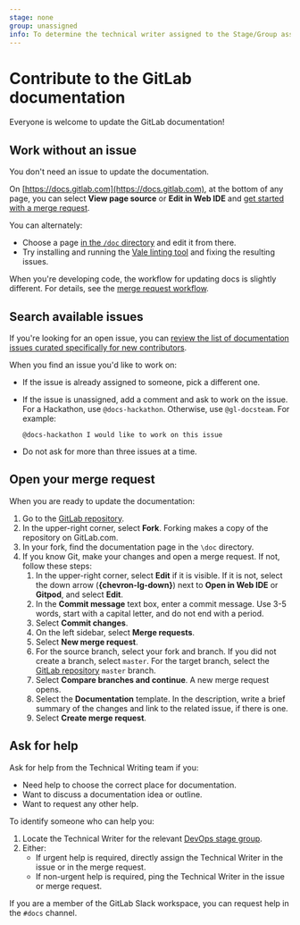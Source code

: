 ```yaml
---
stage: none
group: unassigned
info: To determine the technical writer assigned to the Stage/Group associated with this page, see https://about.gitlab.com/handbook/product/ux/technical-writing/#assignments
---
```


# Contribute to the GitLab documentation

Everyone is welcome to update the GitLab documentation!

## Work without an issue

You don't need an issue to update the documentation.

On [https://docs.gitlab.com](https://docs.gitlab.com), at the bottom of any page,
you can select **View page source** or **Edit in Web IDE** and [get started with a merge request](#open-your-merge-request).

You can alternately:

- Choose a page [in the `/doc` directory](https://gitlab.com/gitlab-org/gitlab/-/tree/master/doc)
  and edit it from there.
- Try installing and running the [Vale linting tool](testing.md#vale)
  and fixing the resulting issues.

When you're developing code, the workflow for updating docs is slightly different.
For details, see the [merge request workflow](../contributing/merge_request_workflow.md).

## Search available issues

If you're looking for an open issue, you can
[review the list of documentation issues curated specifically for new contributors](https://gitlab.com/gitlab-org/gitlab/-/issues/?sort=created_date&state=opened&label_name%5B%5D=documentation&label_name%5B%5D=docs-only&label_name%5B%5D=Seeking%20community%20contributions&first_page_size=20).

When you find an issue you'd like to work on:

- If the issue is already assigned to someone, pick a different one.
- If the issue is unassigned, add a comment and ask to work on the issue. For a Hackathon, use `@docs-hackathon`. Otherwise, use `@gl-docsteam`. For example:

  ```plaintext
  @docs-hackathon I would like to work on this issue
  ```

- Do not ask for more than three issues at a time.

## Open your merge request

When you are ready to update the documentation:

1. Go to the [GitLab repository](https://gitlab.com/gitlab-org/gitlab).
1. In the upper-right corner, select **Fork**. Forking makes a copy of the repository on GitLab.com.
1. In your fork, find the documentation page in the `\doc` directory.
1. If you know Git, make your changes and open a merge request.
   If not, follow these steps:
   1. In the upper-right corner, select **Edit** if it is visible.
      If it is not, select the down arrow (**{chevron-lg-down}**) next to
      **Open in Web IDE** or **Gitpod**, and select **Edit**.
   1. In the **Commit message** text box, enter a commit message.
      Use 3-5 words, start with a capital letter, and do not end with a period.
   1. Select **Commit changes**.
   1. On the left sidebar, select **Merge requests**.
   1. Select **New merge request**.
   1. For the source branch, select your fork and branch. If you did not create a branch, select `master`.
      For the target branch, select the [GitLab repository](https://gitlab.com/gitlab-org/gitlab) `master` branch.
   1. Select **Compare branches and continue**. A new merge request opens.
   1. Select the **Documentation** template. In the description, write a brief summary of the changes and link to the related issue, if there is one.
   1. Select **Create merge request**.

## Ask for help

Ask for help from the Technical Writing team if you:

- Need help to choose the correct place for documentation.
- Want to discuss a documentation idea or outline.
- Want to request any other help.

To identify someone who can help you:

1. Locate the Technical Writer for the relevant
   [DevOps stage group](https://about.gitlab.com/handbook/product/ux/technical-writing/#assignments).
1. Either:
   - If urgent help is required, directly assign the Technical Writer in the issue or in the merge request.
   - If non-urgent help is required, ping the Technical Writer in the issue or merge request.

If you are a member of the GitLab Slack workspace, you can request help in the `#docs` channel.
